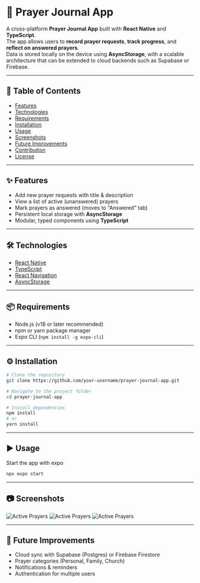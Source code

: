 # 🙏 Prayer Journal App

A cross-platform **Prayer Journal App** built with **React Native** and **TypeScript**.  
The app allows users to **record prayer requests**, **track progress**, and **reflect on answered prayers**.  
Data is stored locally on the device using **AsyncStorage**, with a scalable architecture that can be extended to cloud backends such as Supabase or Firebase.

---

## 📖 Table of Contents
- [Features](#features)
- [Technologies](#technologies)
- [Requirements](#requirements)
- [Installation](#installation)
- [Usage](#usage)
- [Screenshots](#screenshots)
- [Future Improvements](#future-improvements)
- [Contribution](#contribution)
- [License](#license)

---

## ✨ Features
- Add new prayer requests with title & description  
- View a list of active (unanswered) prayers  
- Mark prayers as answered (moves to “Answered” tab)  
- Persistent local storage with **AsyncStorage**  
- Modular, typed components using **TypeScript**  

---

## 🛠️ Technologies
- [React Native](https://reactnative.dev/)  
- [TypeScript](https://www.typescriptlang.org/)  
- [React Navigation](https://reactnavigation.org/)  
- [AsyncStorage](https://github.com/react-native-async-storage/async-storage)  

---

## 📦 Requirements
- Node.js (v18 or later recommended)  
- npm or yarn package manager  
- Expo CLI (`npm install -g expo-cli`)  

---

## ⚙️ Installation

```bash
# Clone the repository
git clone https://github.com/your-username/prayer-journal-app.git

# Navigate to the project folder
cd prayer-journal-app

# Install dependencies
npm install
# or
yarn install
```
---

## ▶️ Usage

Start the app with expo

```bash
npx expo start
```
---
## 📷 Screenshots

![Active Prayers](./assets/images/active-prayers-screenshot.jpg)
![Active Prayers](./assets/images/add-prayer-screenshot.jpg)
![Active Prayers](./assets/images/answered-prayers-screenshot.jpg)

---
## 🚀 Future Improvements
- Cloud sync with Supabase (Postgres) or Firebase Firestore
- Prayer categories (Personal, Family, Church)
- Notifications & reminders
- Authentication for multiple users
